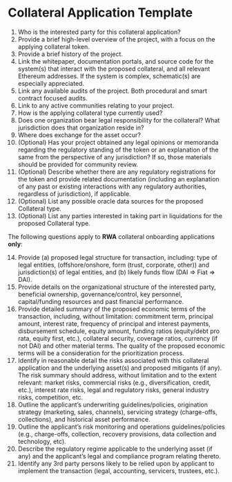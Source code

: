 # Collateral Application Template

1. Who is the interested party for this collateral application?
2. Provide a brief high-level overview of the project, with a focus on the applying collateral token.
3. Provide a brief history of the project.
4. Link the whitepaper, documentation portals, and source code for the system(s) that interact with the proposed collateral, and all relevant Ethereum addresses. If the system is complex, schematic(s) are especially appreciated.
5. Link any available audits of the project. Both procedural and smart contract focused audits. 
6. Link to any active communities relating to your project.
7. How is the applying collateral type currently used?
8. Does one organization bear legal responsibility for the collateral? What jurisdiction does that organization reside in?
9. Where does exchange for the asset occur?
10. (Optional) Has your project obtained any legal opinions or memoranda regarding the regulatory standing of the token or an explanation of the same from the perspective of any jurisdiction? If so, those materials should be provided for community review.
11. (Optional) Describe whether there are any regulatory registrations for the token and provide related documentation (including an explanation of any past or existing interactions with any regulatory authorities, regardless of jurisdiction), if applicable.
12. (Optional) List any possible oracle data sources for the proposed Collateral type.
13. (Optional) List any parties interested in taking part in liquidations for the proposed Collateral type.

The following questions apply to **RWA** collateral onboarding applications **only**:

14. Provide (a) proposed legal structure for transaction, including: type of legal entities, (offshore/onshore, form (trust, corporate, other)) and jurisdiction(s) of legal entities, and (b) likely funds flow (DAI => Fiat => DAI).
15. Provide details on the organizational structure of the interested party, beneficial ownership, governance/control, key personnel, capital/funding resources and past financial performance.
16. Provide detailed summary of the proposed economic terms of the transaction, including, without limitation: commitment term, principal amount, interest rate, frequency of principal and interest payments, disbursement schedule, equity amount, funding ratios (equity/debt pro rata, equity first, etc.), collateral security, coverage ratios, currency (if not DAI) and other material terms. The quality of the proposed economic terms will be a consideration for the prioritization process.
17. Identify in reasonable detail the risks associated with this collateral application and the underlying asset(s) and proposed mitigants (if any). The risk summary should address, without limitation and to the extent relevant: market risks, commercial risks (e.g., diversification, credit, etc.), interest rate risks, legal and regulatory risks, general industry risks, competition, etc.
18. Outline the applicant’s underwriting guidelines/policies, origination strategy (marketing, sales, channels), servicing strategy (charge-offs, collections), and historical asset performance.
19. Outline the applicant’s risk monitoring and operations guidelines/policies (e.g., charge-offs, collection, recovery provisions, data collection and technology, etc).
20. Describe the regulatory regime applicable to the underlying asset (if any) and the applicant’s legal and compliance program relating thereto.
21. Identify any 3rd party persons likely to be relied upon by applicant to implement the transaction (legal, accounting, servicers, trustees, etc.).

